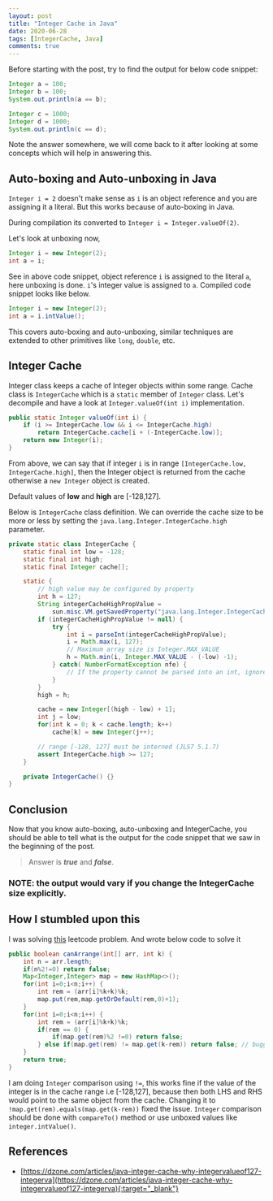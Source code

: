 ```yaml
---
layout: post
title: "Integer Cache in Java"
date: 2020-06-28
tags: [IntegerCache, Java]
comments: true
---
```


Before starting with the post, try to find the output for below code snippet:

```java
Integer a = 100;
Integer b = 100;
System.out.println(a == b);

Integer c = 1000;
Integer d = 1000;
System.out.println(c == d);
```

Note the answer somewhere, we will come back to it after looking at some concepts which will help in answering this.

## Auto-boxing and Auto-unboxing in Java

`Integer i = 2` doesn't make sense as `i` is an object reference and you are assigning it a literal. But this works because of auto-boxing in Java.

During compilation its converted to `Integer i = Integer.valueOf(2)`.

Let's look at unboxing now,

```java
Integer i = new Integer(2);
int a = i;
```

See in above code snippet, object reference `i` is assigned to the literal `a`, here unboxing is done. `i`'s integer value is assigned to `a`. Compiled code snippet looks like below.

```java
Integer i = new Integer(2);
int a = i.intValue();
```

This covers auto-boxing and auto-unboxing, similar techniques are extended to other primitives like `long`, `double`, etc.

## Integer Cache

Integer class keeps a cache of Integer objects within some range. Cache class is `IntegerCache` which is a `static` member of `Integer` class. Let's decompile and have a look at `Integer.valueOf(int i)` implementation.

```java
public static Integer valueOf(int i) {
    if (i >= IntegerCache.low && i <= IntegerCache.high)
        return IntegerCache.cache[i + (-IntegerCache.low)];
    return new Integer(i);
}
```

From above, we can say that if integer `i` is in range `[IntegerCache.low, IntegerCache.high]`, then the Integer object is returned from the cache otherwise a `new Integer` object is created.

Default values of **low** and **high** are [-128,127].

Below is `IntegerCache` class definition. We can override the cache size to be more or less by setting the `java.lang.Integer.IntegerCache.high` parameter.

```java
private static class IntegerCache {
    static final int low = -128;
    static final int high;
    static final Integer cache[];

    static {
        // high value may be configured by property
        int h = 127;
        String integerCacheHighPropValue =
            sun.misc.VM.getSavedProperty("java.lang.Integer.IntegerCache.high");
        if (integerCacheHighPropValue != null) {
            try {
                int i = parseInt(integerCacheHighPropValue);
                i = Math.max(i, 127);
                // Maximum array size is Integer.MAX_VALUE
                h = Math.min(i, Integer.MAX_VALUE - (-low) -1);
            } catch( NumberFormatException nfe) {
                // If the property cannot be parsed into an int, ignore it.
            }
        }
        high = h;

        cache = new Integer[(high - low) + 1];
        int j = low;
        for(int k = 0; k < cache.length; k++)
            cache[k] = new Integer(j++);

        // range [-128, 127] must be interned (JLS7 5.1.7)
        assert IntegerCache.high >= 127;
    }

    private IntegerCache() {}
}
```

## Conclusion

Now that you know auto-boxing, auto-unboxing and IntegerCache, you should be able to tell what is the output for the code snippet that we saw in the beginning of the post. 

> Answer is **_true_** and **_false_**.

### NOTE: the output would vary if you change the IntegerCache size explicitly.

## How I stumbled upon this

I was solving [this](https://leetcode.com/problems/check-if-array-pairs-are-divisible-by-k) leetcode problem. And wrote below code to solve it

```java
public boolean canArrange(int[] arr, int k) {
    int n = arr.length;
    if(n%2!=0) return false;
    Map<Integer,Integer> map = new HashMap<>();
    for(int i=0;i<n;i++) {
        int rem = (arr[i]%k+k)%k;
        map.put(rem,map.getOrDefault(rem,0)+1);
    }
    for(int i=0;i<n;i++) {
        int rem = (arr[i]%k+k)%k;
        if(rem == 0) {
            if(map.get(rem)%2 !=0) return false;
        } else if(map.get(rem) != map.get(k-rem)) return false; // buggy line
    }
    return true;
}
```

I am doing `Integer` comparison using `!=`, this works fine if the value of the integer is in the cache range i.e [-128,127], because then both LHS and RHS would point to the same object from the cache. Changing it to `!map.get(rem).equals(map.get(k-rem))` fixed the issue. `Integer` comparison should be done with `compareTo()` method or use unboxed values like `integer.intValue()`.

## References
* [https://dzone.com/articles/java-integer-cache-why-integervalueof127-integerva](https://dzone.com/articles/java-integer-cache-why-integervalueof127-integerva){:target="_blank"}